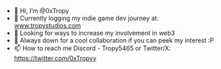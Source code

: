 - 👋 Hi, I’m @0xTropy
- 👀 Currently logging my indie game dev journey at: www.tropystudios.com
- 🌱 Looking for ways to increase my involvement in web3
- 💞️ Always down for a cool collaboration if you can peek my interest :P 
- 📫 How to reach me Discord - Tropy5465 or Twitter/X: https://twitter.com/0xTropyy

<!---
0xTropy/0xTropy is a ✨ special ✨ repository because its `README.md` (this file) appears on your GitHub profile.
You can click the Preview link to take a look at your changes.
--->
